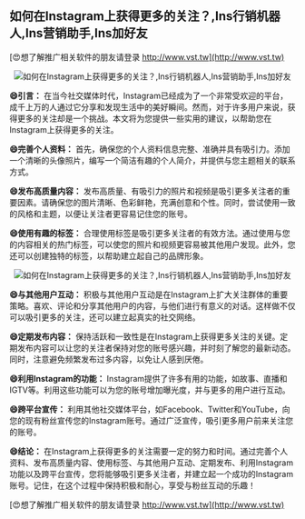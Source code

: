 ## **如何在Instagram上获得更多的关注？,Ins行销机器人,Ins营销助手,Ins加好友**

[😍想了解推广相关软件的朋友请登录 http://www.vst.tw](http://www.vst.tw)

 <center><img src="https://vst.tw/MP4/tuiguang/png/8.png" alt="如何在Instagram上获得更多的关注？,Ins行销机器人,Ins营销助手,Ins加好友"></center>

**😄引言：**
在当今社交媒体时代，Instagram已经成为了一个非常受欢迎的平台，成千上万的人通过它分享和发现生活中的美好瞬间。然而，对于许多用户来说，获得更多的关注却是一个挑战。本文将为您提供一些实用的建议，以帮助您在Instagram上获得更多的关注。

**😄完善个人资料：**
首先，确保您的个人资料信息完整、准确并具有吸引力。添加一个清晰的头像照片，编写一个简洁有趣的个人简介，并提供与您主题相关的联系方式。

**😄发布高质量内容：**
发布高质量、有吸引力的照片和视频是吸引更多关注者的重要因素。请确保您的图片清晰、色彩鲜艳，充满创意和个性。同时，尝试使用一致的风格和主题，以便让关注者更容易记住您的账号。

**😄使用有趣的标签：**
合理使用标签是吸引更多关注者的有效方法。通过使用与您的内容相关的热门标签，可以使您的照片和视频更容易被其他用户发现。此外，您还可以创建独特的标签，以帮助建立起自己的品牌形象。

 <center><img src="https://vst.tw/MP4/tuiguang/png/6.png" alt="如何在Instagram上获得更多的关注？,Ins行销机器人,Ins营销助手,Ins加好友"></center>

**😄与其他用户互动：**
积极与其他用户互动是在Instagram上扩大关注群体的重要策略。喜欢、评论和分享其他用户的内容，与他们进行有意义的对话。这样做不仅可以吸引更多的关注，还可以建立起真实的社交网络。

**😄定期发布内容：**
保持活跃和一致性是在Instagram上获得更多关注的关键。定期发布内容可以让您的关注者保持对您的账号感兴趣，并时刻了解您的最新动态。同时，注意避免频繁发布过多内容，以免让人感到厌倦。

**😄利用Instagram的功能：**
Instagram提供了许多有用的功能，如故事、直播和IGTV等。利用这些功能可以为您的账号增加曝光度，并与更多的用户进行互动。

**😄跨平台宣传：**
利用其他社交媒体平台，如Facebook、Twitter和YouTube，向您的现有粉丝宣传您的Instagram账号。通过广泛宣传，吸引更多用户前来关注您的账号。

**😄结论：**
在Instagram上获得更多的关注需要一定的努力和时间。通过完善个人资料、发布高质量内容、使用标签、与其他用户互动、定期发布、利用Instagram功能以及跨平台宣传，您将能够吸引更多关注者，并建立起一个成功的Instagram账号。记住，在这个过程中保持积极和耐心，享受与粉丝互动的乐趣！

[😍想了解推广相关软件的朋友请登录 http://www.vst.tw](http://www.vst.tw)



